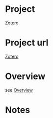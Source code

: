 # Project
Zotero

# Project url
[Zotero](https://www.zotero.org/)

# Overview
see [Overview](myLib/overview.md)

# Notes
